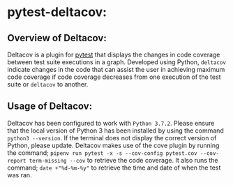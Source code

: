 # pytest-deltacov:
## Overview of Deltacov:

Deltacov is a plugin for [pytest](https://github.com/pytest-dev) that displays
the changes in code coverage between test suite executions in a graph. Developed using Python,
`deltacov` indicate changes in the code that can assist the user in achieving maximum
code coverage if code coverage decreases from one execution of the test suite or `deltacov` to another.

## Usage of Deltacov:

Deltacov has been configured to work with `Python 3.7.2`. Please ensure that the local version
of Python 3 has been installed by using the command `python3 --version`. If the terminal does not
display the correct version of Python, please update. Deltacov makes use of the cove plugin by running 
the command; `pipenv run pytest -x -s --cov-config pytest.cov --cov-report term-missing --cov` to retrieve
the code coverage. It also runs the command; `date +"%d-%m-%y"` to retrieve the time and date of when
the test was ran.
